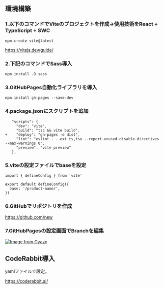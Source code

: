 ## 環境構築

### 1.以下のコマンドでViteのプロジェクトを作成→使用技術をReact + TypeScript + SWC
```
npm create vite@latest
```

https://vitejs.dev/guide/

### 2.下記のコマンドでSass導入
```
npm install -D sass
```

### 3.GitHubPages自動化ライブラリを導入
```
npm install gh-pages --save-dev
```

### 4.package.jsonにスクリプトを追加
```
   "scripts": {
     "dev": "vite",
     "build": "tsc && vite build",
+    "deploy": "gh-pages -d dist",
     "lint": "eslint . --ext ts,tsx --report-unused-disable-directives --max-warnings 0",
     "preview": "vite preview"
   },
```

### 5.viteの設定ファイルでbaseを設定
```
import { defineConfig } from 'vite'

export default defineConfig({
  base: '/product-name/',
})
```
### 6.GitHubでリポジトリを作成
https://github.com/new

### 7.GitHubPagesの設定画面でBranchを編集
[![Image from Gyazo](https://i.gyazo.com/252481888e53f72eceecc15db452f578.png)](https://gyazo.com/252481888e53f72eceecc15db452f578)

## CodeRabbit導入
yamlファイルで設定。

https://coderabbit.ai/
